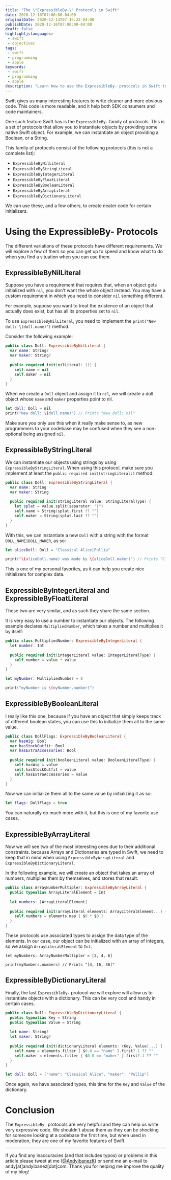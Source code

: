 ```yaml
---
title: "The \"ExpressibleBy-\" Protocols in Swift"
date: 2020-12-16T07:00:00-04:00
originalDate: 2020-12-14T07:15:22-04:00
publishDate: 2020-12-16T07:00:00-04:00
draft: false
highlightjslanguages:
 - swift
 - objectivec
tags:
 - swift
 - programming
 - apple
keywords:
 - swift
 - programming
 - apple
description: "Learn how to use the ExpressibleBy- protocols in Swift to write more expressive code."
---
```


Swift gives us many interesting features to write cleaner and more obvious code. This code is more readable, and it help both SDK consumers and code maintainers.

One such feature Swift has is the `ExpressibleBy-` family of protocols. This is a set of protocols that allow you to instantiate objects by providing some native Swift object. For example, we can instantiate an object providing a Boolean, or a String.

This family of protocols consist of the following protocols (this is not a complete list):

* `ExpressibleByNilLiteral`
* `ExpressibleByStringLiteral`
* `ExpressibleByIntegerLiteral`
* `ExpressibleByFloatLiteral`
* `ExpressibleByBooleanLiteral`
* `ExpressibleByArrayLiteral`
* `ExpressibleByDictionaryLiteral`

We can use these, and a few others, to create neater code for certain initializers.

# Using the ExpressibleBy- Protocols

The different variations of these protocols have different requirements. We will explore a few of them so you can get up to speed and know what to do when you find a situation when you can use them.

## ExpressibleByNilLiteral

Suppose you have a requirement that requires that, when an object gets initialized with `nil`, you don't want the whole object instead. You may have a custom requirement in which you need to consider `nil` something different.

For example, suppose you want to treat the existence of an object that actually does exist, but has all its properties set to `nil`.

To use `ExpressibleByNilLiteral`, you need to implement the `print("New doll: \(doll.name)")` method.

Consider the following example:

```swift
public class Doll: ExpressibleByNilLiteral {
  var name: String?
  var maker: String?
  
  public required init(nilLiteral: ()) {
    self.name = nil
    self.maker = nil
  }
}
```

When we create a `Doll` object and assign it to `nil`, we will create a doll object whose `name` and `maker` properties point to nil.

```swift
let doll: Doll = nil
print("New doll: \(doll.name)") // Prints "New doll: nil"
```

Make sure you only use this when it really make sense to, as new programmers to your codebase may be confused when they see a non-optional being assigned `nil`.

## ExpressibleByStringLiteral

We can instantiate our objects using strings by using `ExpressibleByStringLiteral`. When using this protocol, make sure you implement at least the `public required init(stringLiteral:)` method:

```swift
public class Doll: ExpressibleByStringLiteral {
  var name: String
  var maker: String
  
  public required init(stringLiteral value: StringLiteralType) {
    let splat = value.split(separator: "|")
    self.name = String(splat.first ?? "")
    self.maker = String(splat.last ?? "")
  }
}
```

With this, we can instantiate a new `Doll` with a string with the format `DOLL_NAME|DOLL_MAKER`, as so:

```swift
let aliceDoll: Doll = "Classical Alice|Pullip"

print("\(aliceDoll.name) was made by \(aliceDoll.maker)") // Prints "Classical Alice was made by Pullip
```

This is one of my personal favorites, as it can help you create nice initializers for complex data.

## ExpressibleByIntegerLiteral and ExpressibleByFloatLiteral

These two are very similar, and as such they share the same section.

It is very easy to use a number to instantiate our objects. The following example declares `MultipliedNumber`, which takes a number and multiplies it by itself:

```swift
public class MultipliedNumber: ExpressibleByIntegerLiteral {
  let number: Int
  
  public required init(integerLiteral value: IntegerLiteralType) {
    self.number = value * value
  }
}
```

```swift
let myNumber: MultipliedNumber = 8

print("myNumber is \(myNumber.number)")
```

## ExpressibleByBooleanLiteral

I really like this one, because if you have an object that simply keeps track of different boolean states, you can use this to initialize them all to the same value.

```swift
public class DollFlags: ExpressibleByBooleanLiteral {
  var hasWig: Bool
  var hasStockOutfit: Bool
  var hasExtraAccessories: Bool
  
  public required init(booleanLiteral value: BooleanLiteralType) {
    self.hasWig = value
    self.hasStockOutfit = value
    self.hasExtraAccessories = value
  }
}
```

Now we can initialize them all to the same value by initializing it as so:

```swift
let flags: DollFlags = true
```

You can naturally do much more with it, but this is one of my favorite use cases.

## ExpressibleByArrayLiteral

Now we will see two of the most interesting ones due to their additional constraints. because Arrays and Dictionaries are typed in Swift, we need to keep that in mind when using `ExpressibleByArrayLiteral` and `ExpressibleByDictionaryLiteral`.

In the following example, we will create an object that takes an array of numbers, multiplies them by themselves, and stores that result:

```swift
public class ArrayNumberMultipler: ExpressibleByArrayLiteral {
  public typealias ArrayLiteralElement = Int
  
  let numbers: [ArrayLiteralElement]
  
  public required init(arrayLiteral elements: ArrayLiteralElement...) {
    self.numbers = elements.map { $0 * $0 }
  }
}
```

These protocols use associated types to assign the data type of the elements. In our case, our object can be initialized with an array of integers, so we assign `ArrayLiteralElement` to `Int`.

```Swif
let myNumbers: ArrayNumberMultipler = [2, 4, 6]

print(myNumbers.numbers) // Prints "[4, 16, 36]"
```

## ExpressibleByDictionaryLiteral

Finally, the last `ExpressibleBy-` protocol we will explore will allow us to instantiate objects with a dictionary. This can be very cool and handy in certain cases.

```swift
public class Doll: ExpressibleByDictionaryLiteral {
  public typealias Key = String
  public typealias Value = String
  
  let name: String?
  let maker: String?
  
  public required init(dictionaryLiteral elements: (Key, Value)...) {
    self.name = elements.filter { $0.0 == "name" }.first?.1 ?? ""
    self.maker = elements.filter { $0.0 == "maker" }.first?.1 ?? ""
  }
}
```

```swift
let doll: Doll = ["name": "Classical Alice", "maker": "Pullip"]
```

Once again, we have associated types, this time for the `Key` and `Value` of the dictionary.

# Conclusion

The `ExpressibleBy-` protocols are very helpful and they can help us write very expressive code. We shouldn't abuse them as they can be shocking for someone looking at a codebase the first time, but when used in moderation, they are one of my favorite features of Swift.

<hr>

If you find any inaccuracies (and that includes typos) or problems in this article please tweet at me ([@AndyIbanezK](https://twitter.com/AndyIbanezK)) or send me an e-mail to andy[at]andyibanez[dot]com. Thank you for helping me improve the quality of my blog!